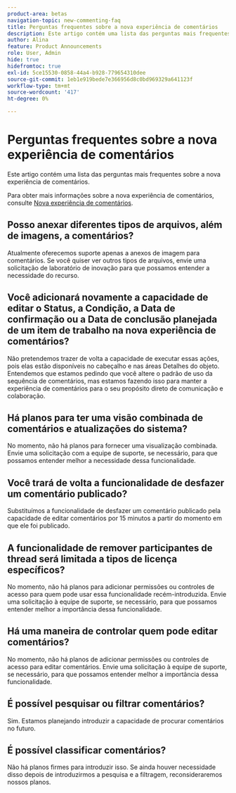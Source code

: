 ```yaml
---
product-area: betas
navigation-topic: new-commenting-faq
title: Perguntas frequentes sobre a nova experiência de comentários
description: Este artigo contém uma lista das perguntas mais frequentes sobre a nova experiência de comentários.
author: Alina
feature: Product Announcements
role: User, Admin
hide: true
hidefromtoc: true
exl-id: 5ce15530-0858-44a4-b928-779654310dee
source-git-commit: 1eb1e919bede7e366956d8c0bd969329a641123f
workflow-type: tm+mt
source-wordcount: '417'
ht-degree: 0%

---
```


# Perguntas frequentes sobre a nova experiência de comentários

Este artigo contém uma lista das perguntas mais frequentes sobre a nova experiência de comentários.

Para obter mais informações sobre a nova experiência de comentários, consulte [Nova experiência de comentários](../../betas/new-commenting-experience-beta/unified-commenting-experience.md).

## Posso anexar diferentes tipos de arquivos, além de imagens, a comentários?

Atualmente oferecemos suporte apenas a anexos de imagem para comentários. Se você quiser ver outros tipos de arquivos, envie uma solicitação de laboratório de inovação para que possamos entender a necessidade do recurso.

## Você adicionará novamente a capacidade de editar o Status, a Condição, a Data de confirmação ou a Data de conclusão planejada de um item de trabalho na nova experiência de comentários?

Não pretendemos trazer de volta a capacidade de executar essas ações, pois elas estão disponíveis no cabeçalho e nas áreas Detalhes do objeto. Entendemos que estamos pedindo que você altere o padrão de uso da sequência de comentários, mas estamos fazendo isso para manter a experiência de comentários para o seu propósito direto de comunicação e colaboração.

## Há planos para ter uma visão combinada de comentários e atualizações do sistema?

No momento, não há planos para fornecer uma visualização combinada. Envie uma solicitação com a equipe de suporte, se necessário, para que possamos entender melhor a necessidade dessa funcionalidade.

## Você trará de volta a funcionalidade de desfazer um comentário publicado?

Substituímos a funcionalidade de desfazer um comentário publicado pela capacidade de editar comentários por 15 minutos a partir do momento em que ele foi publicado.

## A funcionalidade de remover participantes de thread será limitada a tipos de licença específicos?

No momento, não há planos para adicionar permissões ou controles de acesso para quem pode usar essa funcionalidade recém-introduzida. Envie uma solicitação à equipe de suporte, se necessário, para que possamos entender melhor a importância dessa funcionalidade.

## Há uma maneira de controlar quem pode editar comentários?

No momento, não há planos de adicionar permissões ou controles de acesso para editar comentários. Envie uma solicitação à equipe de suporte, se necessário, para que possamos entender melhor a importância dessa funcionalidade.

## É possível pesquisar ou filtrar comentários?

Sim. Estamos planejando introduzir a capacidade de procurar comentários no futuro.

## É possível classificar comentários?

Não há planos firmes para introduzir isso. Se ainda houver necessidade disso depois de introduzirmos a pesquisa e a filtragem, reconsideraremos nossos planos.
